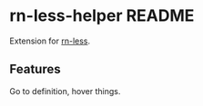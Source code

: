 # rn-less-helper README

Extension for [rn-less](https://github.com/blackmiaool/rn-less). 

## Features

Go to definition, hover things.
